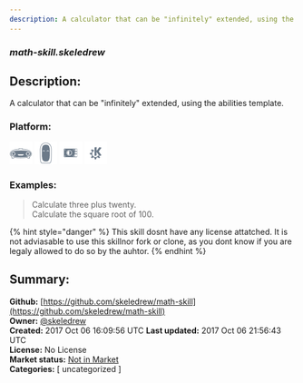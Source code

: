 ```yaml
---
description: A calculator that can be "infinitely" extended, using the abilities template.
---
```


### _math-skill.skeledrew_  
## Description:  
A calculator that can be "infinitely" extended, using the abilities template.  
  
### Platform:  
 ![Mark I](../.gitbook/assets/mark-1-icon.png)  ![Mark II](../.gitbook/assets/mark-2-icon.png)  ![Picroft](../.gitbook/assets/picroft-icon.png)  ![plasmoid](../.gitbook/assets/kde.png)   
### Examples:  
> Calculate three plus twenty.  
> Calculate the square root of 100.  
  
{% hint style="danger" %}
This skill dosnt have any license attatched. It is not adviasable to use this skillnor fork or clone, as you dont know if you are legaly allowed to do so by the auhtor.
{% endhint %}
  
## Summary:  
**Github:** [https://github.com/skeledrew/math-skill](https://github.com/skeledrew/math-skill)  
**Owner:** [@skeledrew](https://github.com/skeledrew)  
**Created:** 2017 Oct 06 16:09:56 UTC  **Last updated:** 2017 Oct 06 21:56:43 UTC  
**License:** No License  
**Market status:** [Not in Market](https://market.mycroft.ai/skill/)  
**Categories:** [ uncategorized ]   
